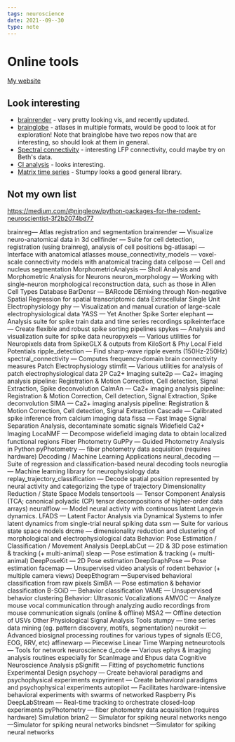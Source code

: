 ```yaml
---
tags: neuroscience
date: 2021--09--30
type: note
---
```


# Online tools

[My website](https://seankmartin.netlify.app/neuroscience/resources/)

## Look interesting

- [brainrender](https://github.com/brainglobe/brainrender) - very pretty looking vis, and recently updated.
- [brainglobe](https://github.com/brainglobe/bg-atlasapi) - atlases in multiple formats, would be good to look at for exploration! Note that brainglobe have two repos now that are interesting, so should look at them in general.
- [Spectral connectivity](https://github.com/Eden-Kramer-Lab/spectral_connectivity) - interesting LFP connectivity, could maybe try on Beth's data.
- [CI analysis](https://github.com/flatironinstitute/CaImAn) - looks interesting.
- [Matrix time series](https://github.com/TDAmeritrade/stumpy) - Stumpy looks a good general library.

## Not my own list

https://medium.com/@ningleow/python-packages-for-the-rodent-neuroscientist-3f2b2074bd77

brainreg— Atlas registration and segmentation
brainrender — Visualize neuro-anatomical data in 3d
cellfinder — Suite for cell detection, registration (using brainreg), analysis of cell positions
bg-atlasapi — Interface with anatomical atlasses
mouse_connectivity_models — voxel-scale connectivity models with anatomical tracing data
cellpose — Cell and nucleus segmentation
MorphometricAnalysis — Sholl Analysis and Morphometric Analysis for Neurons
neuron_morphology — Working with single-neuron morphological reconstruction data, such as those in Allen Cell Types Database
BarDensr — BARcode DEmixing through Non-negative Spatial Regression for spatial transcriptomic data
Extracellular Single Unit Electrophysiology
phy — Visualization and manual curation of large-scale electrophysiological data
YASS — Yet Another Spike Sorter
elephant — Analysis suite for spike train data and time series recordings
spikeinterface — Create flexible and robust spike sorting pipelines
spykes — Analysis and visualization suite for spike data
neuropyxels — Various utilities for Neuropixels data from SpikeGLX & outputs from KiloSort & Phy
Local Field Potentials
ripple_detection — Find sharp-wave ripple events (150Hz-250Hz)
spectral_connectivity — Computes frequency-domain brain connectivity measures
Patch Electrophysiology
stimfit — Various utilities for analysis of patch electrophysiological data
2P Ca2+ Imaging
suite2p — Ca2+ imaging analysis pipeline: Registration & Motion Correction, Cell detection, Signal Extraction, Spike deconvolution
CaImAn — Ca2+ imaging analysis pipeline: Registration & Motion Correction, Cell detection, Signal Extraction, Spike deconvolution
SIMA — Ca2+ imaging analysis pipeline: Registration & Motion Correction, Cell detection, Signal Extraction
Cascade — Calibrated spike inference from calcium imaging data
fissa — Fast Image Signal Separation Analysis, decontaminate somatic signals
Widefield Ca2+ Imaging
LocaNMF — Decompose wideﬁeld imaging data to obtain localized functional regions
Fiber Photometry
GuPPy — Guided Photometry Analysis in Python
pyPhotometry — fiber photometry data acquisition (requires hardware)
Decoding / Machine Learning Applications
neural_decoding — Suite of regression and classification-based neural decoding tools
neuroglia — Machine learning library for neurophysiology data
replay_trajectory_classification — Decode spatial position represented by neural activity and categorizing the type of trajectory
Dimensionality Reduction / State Space Models
tensortools — Tensor Component Analysis (TCA; canonical polyadic (CP) tensor decompositions of higher-order data arrays)
neuralflow — Model neural activity with continuous latent Langevin dynamics.
LFADS — Latent Factor Analysis via Dynamical Systems to infer latent dynamics from single-trial neural spiking data
ssm — Suite for various state space models
drcme — dimensionality reduction and clustering of morphological and electrophysiological data
Behavior: Pose Estimation / Classification / Movement Analysis
DeepLabCut — 2D & 3D pose estimation & tracking (+ multi-animal)
sleap — Pose estimation & tracking (+ multi-animal)
DeepPoseKit — 2D Pose estimation
DeepGraphPose — Pose estimation
facemap — Unsupervised video analysis of rodent behavior (+ multiple camera views)
DeepEthogram —Supervised behavioral classification from raw pixels
SimBA — Pose estimation & behavior classification
B-SOiD — Behavior classification
VAME — Unsupervised behavior clustering
Behavior: Ultrasonic Vocalizations
AMVOC — Analyze mouse vocal communication through analyzing audio recordings from mouse communication signals (online & offline)
MSA2 — Offline detection of USVs
Other Physiological Signal Analysis Tools
stumpy — time series data mining (eg. pattern discovery, motifs, segmentation)
neurokit —Advanced biosignal processing routines for various types of signals (ECG, EOG, RRV, etc)
affinewarp — Piecewise Linear Time Warping
netneurotools — Tools for network neuroscience
d_code — Various ephys & imaging analysis routines especially for ScanImage and Ehpus data
Cognitive Neuroscience Analysis
pSignifit — Fitting of psychometric functions
Experimental Design
psychopy — Create behavioral paradigms and psychophysical experiments
expyriment — Create behavioral paradigms and psychophysical experiments
autopilot — Facilitates hardware-intensive behavioral experiments with swarms of networked Raspberry Pis
DeepLabStream — Real-time tracking to orchestrate closed-loop experiments
pyPhotometry — fiber photometry data acquisition (requires hardware)
Simulation
brian2 — Simulator for spiking neural networks
nengo —Simulator for spiking neural networks
bindsnet —Simulator for spiking neural networks